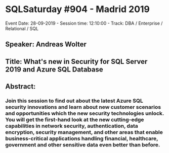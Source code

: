 # SQLSaturday #904 - Madrid 2019
Event Date: 28-09-2019 - Session time: 12:10:00 - Track: DBA / Enterprise / Relational / SQL
## Speaker: Andreas Wolter
## Title: What's new in Security for SQL Server 2019 and Azure SQL Database
## Abstract:
### Join this session to find out about the latest Azure SQL security innovations and learn about new customer scenarios and opportunities which the new security technologies unlock. You will get the first-hand look at the new cutting-edge capabilities in network security, authentication, data encryption, security management, and other areas that enable business-critical applications handling financial, healthcare, government and other sensitive data even better than before.
